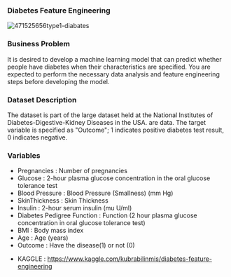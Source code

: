 ### Diabetes Feature Engineering

![471525656type1-diabates](https://user-images.githubusercontent.com/81189969/149674455-47cfdc68-3801-4493-89ba-31976ecdb8a5.jpg)


### Business Problem 
It is desired to develop a machine learning model that can predict whether people have diabetes when their characteristics are specified. You are expected to perform the necessary data analysis and feature engineering steps before developing the model.

### Dataset Description 
The dataset is part of the large dataset held at the National Institutes of Diabetes-Digestive-Kidney Diseases in the USA. are data. The target variable is specified as "Outcome"; 1 indicates positive diabetes test result, 0 indicates negative.

### Variables
- Pregnancies : Number of pregnancies
- Glucose : 2-hour plasma glucose concentration in the oral glucose tolerance test
- Blood Pressure : Blood Pressure (Smallness) (mm Hg)
- SkinThickness : Skin Thickness
- Insulin : 2-hour serum insulin (mu U/ml)
- Diabetes Pedigree Function : Function (2 hour plasma glucose concentration in oral glucose tolerance test)
- BMI : Body mass index
- Age : Age (years)
- Outcome : Have the disease(1) or not (0)



* KAGGLE : https://www.kaggle.com/kubrabilinmis/diabetes-feature-engineering

